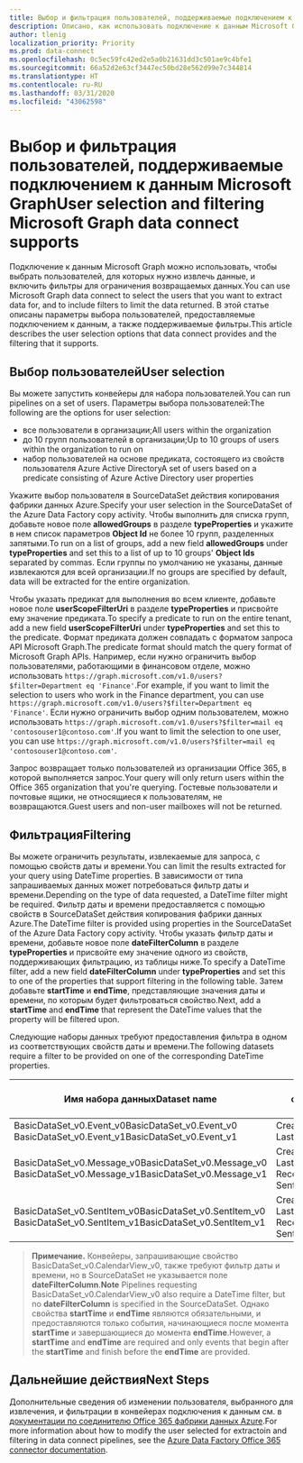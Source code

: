 ```yaml
---
title: Выбор и фильтрация пользователей, поддерживаемые подключением к данным Microsoft Graph
description: Описано, как использовать подключение к данным Microsoft Graph, чтобы выбрать пользователей, для которых нужно извлечь данные, и отфильтровать возвращаемые данные.
author: tlenig
localization_priority: Priority
ms.prod: data-connect
ms.openlocfilehash: 0c5ec59fc42ed2e5a0b21631dd3c501ae9c4bfe1
ms.sourcegitcommit: 66a52d2e63cf3447ec50bd28e562d99e7c344814
ms.translationtype: HT
ms.contentlocale: ru-RU
ms.lasthandoff: 03/31/2020
ms.locfileid: "43062598"
---
```

# <a name="user-selection-and-filtering-microsoft-graph-data-connect-supports"></a><span data-ttu-id="9742e-103">Выбор и фильтрация пользователей, поддерживаемые подключением к данным Microsoft Graph</span><span class="sxs-lookup"><span data-stu-id="9742e-103">User selection and filtering Microsoft Graph data connect supports</span></span>

<span data-ttu-id="9742e-104">Подключение к данным Microsoft Graph можно использовать, чтобы выбрать пользователей, для которых нужно извлечь данные, и включить фильтры для ограничения возвращаемых данных.</span><span class="sxs-lookup"><span data-stu-id="9742e-104">You can use Microsoft Graph data connect to select the users that you want to extract data for, and to include filters to limit the data returned.</span></span> <span data-ttu-id="9742e-105">В этой статье описаны параметры выбора пользователей, предоставляемые подключением к данным, а также поддерживаемые фильтры.</span><span class="sxs-lookup"><span data-stu-id="9742e-105">This article describes the user selection options that data connect provides and the filtering that it supports.</span></span> 

## <a name="user-selection"></a><span data-ttu-id="9742e-106">Выбор пользователей</span><span class="sxs-lookup"><span data-stu-id="9742e-106">User selection</span></span> 

<span data-ttu-id="9742e-107">Вы можете запустить конвейеры для набора пользователей.</span><span class="sxs-lookup"><span data-stu-id="9742e-107">You can run pipelines on a set of users.</span></span> <span data-ttu-id="9742e-108">Параметры выбора пользователей:</span><span class="sxs-lookup"><span data-stu-id="9742e-108">The following are the options for user selection:</span></span>
- <span data-ttu-id="9742e-109">все пользователи в организации;</span><span class="sxs-lookup"><span data-stu-id="9742e-109">All users within the organization</span></span>
- <span data-ttu-id="9742e-110">до 10 групп пользователей в организации;</span><span class="sxs-lookup"><span data-stu-id="9742e-110">Up to 10 groups of users within the organization to run on</span></span> 
- <span data-ttu-id="9742e-111">набор пользователей на основе предиката, состоящего из свойств пользователя Azure Active Directory</span><span class="sxs-lookup"><span data-stu-id="9742e-111">A set of users based on a predicate consisting of Azure Active Directory user properties</span></span>

<span data-ttu-id="9742e-112">Укажите выбор пользователя в SourceDataSet действия копирования фабрики данных Azure.</span><span class="sxs-lookup"><span data-stu-id="9742e-112">Specify your user selection in the SourceDataSet of the Azure Data Factory copy activity.</span></span> <span data-ttu-id="9742e-113">Чтобы выполнить для списка групп, добавьте новое поле **allowedGroups** в разделе **typeProperties** и укажите в нем список параметров **Object Id** не более 10 групп, разделенных запятыми.</span><span class="sxs-lookup"><span data-stu-id="9742e-113">To run on a list of groups, add a new field **allowedGroups** under **typeProperties** and set this to a list of up to 10 groups' **Object Ids** separated by commas.</span></span> <span data-ttu-id="9742e-114">Если группы по умолчанию не указаны, данные извлекаются для всей организации.</span><span class="sxs-lookup"><span data-stu-id="9742e-114">If no groups are specified by default, data will be extracted for the entire organization.</span></span> 

<span data-ttu-id="9742e-115">Чтобы указать предикат для выполнения во всем клиенте, добавьте новое поле **userScopeFilterUri** в разделе **typeProperties** и присвойте ему значение предиката.</span><span class="sxs-lookup"><span data-stu-id="9742e-115">To specify a predicate to run on the entire tenant, add a new field **userScopeFilterUri** under **typeProperties** and set this to the predicate.</span></span> <span data-ttu-id="9742e-116">Формат предиката должен совпадать с форматом запроса API Microsoft Graph.</span><span class="sxs-lookup"><span data-stu-id="9742e-116">The predicate format should match the query format of Microsoft Graph APIs.</span></span> <span data-ttu-id="9742e-117">Например, если нужно ограничить выбор пользователями, работающими в финансовом отделе, можно использовать `https://graph.microsoft.com/v1.0/users?$filter=Department eq 'Finance'`.</span><span class="sxs-lookup"><span data-stu-id="9742e-117">For example, if you want to limit the selection to users who work in the Finance department, you can use `https://graph.microsoft.com/v1.0/users?$filter=Department eq 'Finance'`.</span></span> <span data-ttu-id="9742e-118">Если нужно ограничить выбор одним пользователем, можно использовать `https://graph.microsoft.com/v1.0/users?$filter=mail eq 'contosouser1@contoso.com'`.</span><span class="sxs-lookup"><span data-stu-id="9742e-118">If you want to limit the selection to one user, you can use `https://graph.microsoft.com/v1.0/users?$filter=mail eq 'contosouser1@contoso.com'`.</span></span>

<span data-ttu-id="9742e-119">Запрос возвращает только пользователей из организации Office 365, в которой выполняется запрос.</span><span class="sxs-lookup"><span data-stu-id="9742e-119">Your query will only return users within the Office 365 organization that you're querying.</span></span> <span data-ttu-id="9742e-120">Гостевые пользователи и почтовые ящики, не относящиеся к пользователям, не возвращаются.</span><span class="sxs-lookup"><span data-stu-id="9742e-120">Guest users and non-user mailboxes will not be returned.</span></span>

## <a name="filtering"></a><span data-ttu-id="9742e-121">Фильтрация</span><span class="sxs-lookup"><span data-stu-id="9742e-121">Filtering</span></span> 

<span data-ttu-id="9742e-122">Вы можете ограничить результаты, извлекаемые для запроса, с помощью свойств даты и времени.</span><span class="sxs-lookup"><span data-stu-id="9742e-122">You can limit the results extracted for your query using DateTime properties.</span></span> <span data-ttu-id="9742e-123">В зависимости от типа запрашиваемых данных может потребоваться фильтр даты и времени.</span><span class="sxs-lookup"><span data-stu-id="9742e-123">Depending on the type of data requested, a DateTime filter might be required.</span></span> <span data-ttu-id="9742e-124">Фильтр даты и времени предоставляется с помощью свойств в SourceDataSet действия копирования фабрики данных Azure.</span><span class="sxs-lookup"><span data-stu-id="9742e-124">The DateTime filter is provided using properties in the SourceDataSet of the Azure Data Factory copy activity.</span></span> <span data-ttu-id="9742e-125">Чтобы указать фильтр даты и времени, добавьте новое поле **dateFilterColumn** в разделе **typeProperties** и присвойте ему значение одного из свойств, поддерживающих фильтрацию, из таблицы ниже.</span><span class="sxs-lookup"><span data-stu-id="9742e-125">To specify a DateTime filter, add a new field **dateFilterColumn** under **typeProperties** and set this to one of the properties that support filtering in the following table.</span></span> <span data-ttu-id="9742e-126">Затем добавьте **startTime** и **endTime**, представляющие значения даты и времени, по которым будет фильтроваться свойство.</span><span class="sxs-lookup"><span data-stu-id="9742e-126">Next, add a **startTime** and **endTime** that represent the DateTime values that the property will be filtered upon.</span></span> 

<span data-ttu-id="9742e-127">Следующие наборы данных требуют предоставления фильтра в одном из соответствующих свойств даты и времени.</span><span class="sxs-lookup"><span data-stu-id="9742e-127">The following datasets require a filter to be provided on one of the corresponding DateTime properties.</span></span>

| <span data-ttu-id="9742e-128">Имя набора данных</span><span class="sxs-lookup"><span data-stu-id="9742e-128">Dataset name</span></span>                                                   | <span data-ttu-id="9742e-129">Свойства, поддерживающие фильтрацию</span><span class="sxs-lookup"><span data-stu-id="9742e-129">Properties that support filtering</span></span>                                           | 
|----------------------------------------------------------------|-----------------------------------------------------------------------------| 
| <span data-ttu-id="9742e-130">BasicDataSet_v0.Event_v0</span><span class="sxs-lookup"><span data-stu-id="9742e-130">BasicDataSet_v0.Event_v0</span></span><br><span data-ttu-id="9742e-131">BasicDataSet_v0.Event_v1</span><span class="sxs-lookup"><span data-stu-id="9742e-131">BasicDataSet_v0.Event_v1</span></span>           | <span data-ttu-id="9742e-132">CreatedDateTime</span><span class="sxs-lookup"><span data-stu-id="9742e-132">CreatedDateTime</span></span><br><span data-ttu-id="9742e-133">LastModifiedDateTime</span><span class="sxs-lookup"><span data-stu-id="9742e-133">LastModifiedDateTime</span></span>                                     | 
| <span data-ttu-id="9742e-134">BasicDataSet_v0.Message_v0</span><span class="sxs-lookup"><span data-stu-id="9742e-134">BasicDataSet_v0.Message_v0</span></span><br><span data-ttu-id="9742e-135">BasicDataSet_v0.Message_v1</span><span class="sxs-lookup"><span data-stu-id="9742e-135">BasicDataSet_v0.Message_v1</span></span>       | <span data-ttu-id="9742e-136">CreatedDateTime</span><span class="sxs-lookup"><span data-stu-id="9742e-136">CreatedDateTime</span></span><br><span data-ttu-id="9742e-137">LastModifiedDateTime</span><span class="sxs-lookup"><span data-stu-id="9742e-137">LastModifiedDateTime</span></span><br><span data-ttu-id="9742e-138">ReceivedDateTime</span><span class="sxs-lookup"><span data-stu-id="9742e-138">ReceivedDateTime</span></span><br><span data-ttu-id="9742e-139">SentDateTime</span><span class="sxs-lookup"><span data-stu-id="9742e-139">SentDateTime</span></span> | 
| <span data-ttu-id="9742e-140">BasicDataSet_v0.SentItem_v0</span><span class="sxs-lookup"><span data-stu-id="9742e-140">BasicDataSet_v0.SentItem_v0</span></span><br><span data-ttu-id="9742e-141">BasicDataSet_v0.SentItem_v1</span><span class="sxs-lookup"><span data-stu-id="9742e-141">BasicDataSet_v0.SentItem_v1</span></span>     | <span data-ttu-id="9742e-142">CreatedDateTime</span><span class="sxs-lookup"><span data-stu-id="9742e-142">CreatedDateTime</span></span><br><span data-ttu-id="9742e-143">LastModifiedDateTime</span><span class="sxs-lookup"><span data-stu-id="9742e-143">LastModifiedDateTime</span></span><br><span data-ttu-id="9742e-144">ReceivedDateTime</span><span class="sxs-lookup"><span data-stu-id="9742e-144">ReceivedDateTime</span></span><br><span data-ttu-id="9742e-145">SentDateTime</span><span class="sxs-lookup"><span data-stu-id="9742e-145">SentDateTime</span></span> |

><span data-ttu-id="9742e-146">**Примечание.** Конвейеры, запрашивающие свойство BasicDataSet_v0.CalendarView_v0, также требуют фильтр даты и времени, но в SourceDataSet не указывается поле **dateFilterColumn**.</span><span class="sxs-lookup"><span data-stu-id="9742e-146">**Note** Pipelines requesting BasicDataSet_v0.CalendarView_v0 also require a DateTime filter, but no **dateFilterColumn** is specified in the SourceDataSet.</span></span> <span data-ttu-id="9742e-147">Однако свойства **startTime** и **endTime** являются обязательными, и предоставляются только события, начинающиеся после момента **startTime** и завершающиеся до момента **endTime**.</span><span class="sxs-lookup"><span data-stu-id="9742e-147">However, a **startTime** and **endTime** are required and only events that begin after the **startTime** and finish before the **endTime** are provided.</span></span>

## <a name="next-steps"></a><span data-ttu-id="9742e-148">Дальнейшие действия</span><span class="sxs-lookup"><span data-stu-id="9742e-148">Next Steps</span></span> 

<span data-ttu-id="9742e-149">Дополнительные сведения об изменении пользователя, выбранного для извлечения, и фильтрации в конвейерах подключения к данным см. в [документации по соединителю Office 365 фабрики данных Azure](https://docs.microsoft.com/azure/data-factory/connector-office-365).</span><span class="sxs-lookup"><span data-stu-id="9742e-149">For more information about how to modify the user selected for extractoin and filtering in data connect pipelines, see the [Azure Data Factory Office 365 connector documentation](https://docs.microsoft.com/azure/data-factory/connector-office-365).</span></span>  

  
